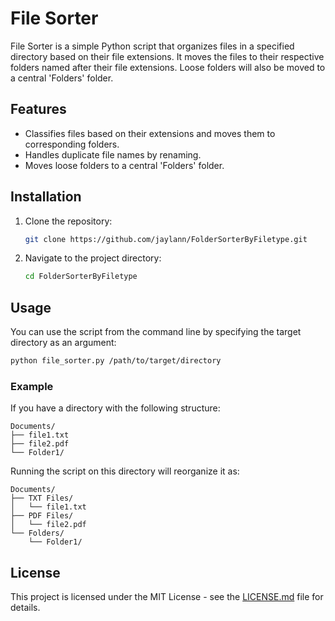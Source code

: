 # File Sorter

File Sorter is a simple Python script that organizes files in a specified directory based on their file extensions. It moves the files to their respective folders named after their file extensions. Loose folders will also be moved to a central 'Folders' folder.

## Features

- Classifies files based on their extensions and moves them to corresponding folders.
- Handles duplicate file names by renaming.
- Moves loose folders to a central 'Folders' folder.

## Installation

1. Clone the repository:
   ```bash
   git clone https://github.com/jaylann/FolderSorterByFiletype.git
   ```

2. Navigate to the project directory:
   ```bash
   cd FolderSorterByFiletype
   ```

## Usage

You can use the script from the command line by specifying the target directory as an argument:

```bash
python file_sorter.py /path/to/target/directory
```

### Example

If you have a directory with the following structure:

```
Documents/
├── file1.txt
├── file2.pdf
└── Folder1/
```

Running the script on this directory will reorganize it as:

```
Documents/
├── TXT Files/
│   └── file1.txt
├── PDF Files/
│   └── file2.pdf
└── Folders/
    └── Folder1/
```

## License

This project is licensed under the MIT License - see the [LICENSE.md](LICENSE.md) file for details.
